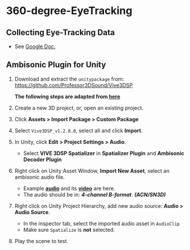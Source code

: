 # 360-degree-EyeTracking

## Collecting Eye-Tracking Data 
- See [Google Doc.](https://docs.google.com/document/d/1BiEkwVO8YIm0r21k1gQBSp9t3gLNPU6T_AB2RDecotY/edit?usp=sharing)


## Ambisonic Plugin for Unity
1. Download and extract the `unitypackage` from: https://github.com/Professor3DSound/Vive3DSP

    **The following steps are adapted from [here](https://hub.vive.com/storage/3dsp/vive_3dsp_audio_sdk_unity_plugin.html)**

2. Create a new 3D project, or, open an existing project.
3. Click **Assets > Import Package > Custom Package**
4. Select `Vive3DSP_v1.2.8.0`, select all and click **Import**.
5. In Unity, click **Edit > Project Settings > Audio**.
    - Select **VIVE 3DSP Spatializer** in **Spatializer Plugin** and **Ambisonic Decoder Plugin**
6. Right click on Unity Asset Window, **Import New Asset**, select an ambisonic audio file.
    - Example [**audio**](https://drive.google.com/file/d/1-HY7ls1X5XtCcwe4cOp-vREpljt8xjJ8/view?usp=sharing) and its [**video**](https://drive.google.com/file/d/1-G0_L76Cbd83tXCJDpGZjl5AUy4TROx9/view?usp=sharing) are here.
    - The audio should be in: **_4-channel B-format_**. **_(ACN/SN3D)_**
7. Right click on Unity Project Hierarchy, add new audio source: **Audio > Audio Source**.
    - In the inspector tab, select the imported audio asset in `AudioClip`
    - Make sure `Spatialize` is **not** selected.
8. Play the scene to test.
